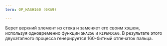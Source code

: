 ```yaml
---
term: OP_HASH160 (0XA9)

---
```

Берет верхний элемент из стека и заменяет его своим хэшем, используя одновременно функции `SHA256` и `RIPEMD160`. В результате этого двухэтапного процесса генерируется 160-битный отпечаток пальца.